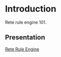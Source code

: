 # Introduction

Rete rule engine 101.

## Presentation

[Rete Rule Engine](https://speakerdeck.com/itsgg/rete-rule-engine)
